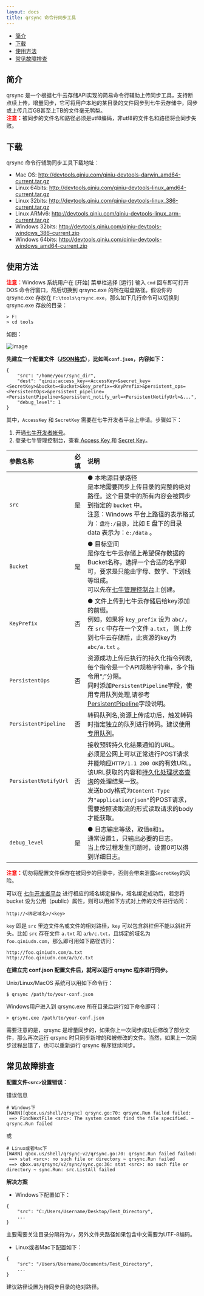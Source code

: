 ```yaml
---
layout: docs
title: qrsync 命令行同步工具
---
```



- [简介](#overview)
- [下载](#download)
- [使用方法](#usage)
- [常见故障排查](#faq)


<a id="overview"></a>
## 简介

qrsync 是一个根据七牛云存储API实现的简易命令行辅助上传同步工具，支持断点续上传，增量同步，它可将用户本地的某目录的文件同步到七牛云存储中，同步或上传几百GB甚至上TB的文件毫无鸭梨。<br>
<span style="color: red;">**注意：**</span>被同步的文件名和路径必须是utf8编码，非utf8的文件名和路径将会同步失败。

<a id="download"></a>
## 下载

qrsync 命令行辅助同步工具下载地址：

- Mac OS: <http://devtools.qiniu.com/qiniu-devtools-darwin_amd64-current.tar.gz>
- Linux 64bits: <http://devtools.qiniu.com/qiniu-devtools-linux_amd64-current.tar.gz>
- Linux 32bits: <http://devtools.qiniu.com/qiniu-devtools-linux_386-current.tar.gz>
- Linux ARMv6: <http://devtools.qiniu.com/qiniu-devtools-linux_arm-current.tar.gz>
- Windows 32bits: <http://devtools.qiniu.com/qiniu-devtools-windows_386-current.zip>
- Windows 64bits: <http://devtools.qiniu.com/qiniu-devtools-windows_amd64-current.zip>

<a id="usage"></a>
## 使用方法
<span style="color: red;">**注意：**</span>Windows 系统用户在 [开始] 菜单栏选择 [运行] 输入 `cmd` 回车即可打开 DOS 命令行窗口，然后切换到 qrsync.exe 的所在磁盘路径。假设你的 qrsync.exe 存放在 `F:\tools\qrsync.exe`，那么如下几行命令可以切换到 qrsync.exe 存放的目录：

    > F:
    > cd tools
如图：

![image](http://78re52.com1.z0.glb.clouddn.com/qrsync.jpg)

**先建立一个配置文件（[JSON格式](http://json.org/json-zh.html)），比如叫`conf.json`，内容如下：**

```
{
    "src": "/home/your/sync_dir",
    "dest": "qiniu:access_key=<AccessKey>&secret_key=<SecretKey>&bucket=<Bucket>&key_prefix=<KeyPrefix>&persistent_ops=<PersistentOps>&persistent_pipeline=<PersistentPipeline>&persistent_notify_url=<PersistentNotifyUrl>&...",
    "debug_level": 1
}
```

其中，`AccessKey` 和 `SecretKey` 需要在七牛开发者平台上申请。步骤如下：

1. 开通[七牛开发者帐号](https://portal.qiniu.com/signup)。
2. 登录七牛管理控制台，查看[ Access Key ](https://portal.qiniu.com/setting/key)和 [Secret Key](https://portal.qiniu.com/setting/key)。

参数名称   | 必填 | 说明
:--------- | :--- | :------
`src` | 是   | ● 本地源目录路径<br>是本地需要同步上传目录的完整的绝对路径。这个目录中的所有内容会被同步到指定的 `bucket` 中。<br>注意：Windows 平台上路径的表示格式为：`盘符:/目录`，比如 E 盘下的目录 data 表示为：`e:/data` 。
`Bucket`   | 是   | ● 目标空间<br>是你在七牛云存储上希望保存数据的Bucket名称，选择一个合适的名字即可，要求是只能由字母、数字、下划线等组成。<br>可以先在[七牛管理控制台](https://portal.qiniu.com/)上创建。
`KeyPrefix` |  否    | ● 文件上传到七牛云存储后给key添加的前缀。<br>例如，如果将 `key_prefix` 设为 `abc/`，在 `src` 中存在一个文件 `a.txt`， 则上传到七牛云存储后，此资源的key为 `abc/a.txt` 。
<a id="put-policy-persistent-ops"></a>`PersistentOps`       |  否    | 资源成功上传后执行的持久化指令列表,每个指令是一个API规格字符串，多个指令用“;”分隔。<br>同时添加`PersistentPipeline`字段，使用专用队列处理,请参考[PersistentPipeline](#put-policy-persistentPipeline)字段说明。
<a id="put-policy-persistentPipeline">`PersistentPipeline`|   否  |  转码队列名,资源上传成功后，触发转码时指定独立的队列进行转码。建议使用[专用队列][mpsHref]。
<a id="put-policy-persisten-notify-url"></a>`PersistentNotifyUrl` |   否  | 接收预转持久化结果通知的URL。<br>必须是公网上可以正常进行POST请求并能响应`HTTP/1.1 200 OK`的有效URL。<br> 该URL获取的内容和[持久化处理状态查询](http://developer.qiniu.com/docs/v6/api/reference/fop/pfop/prefop.html)的处理结果一致。<br> 发送body格式为`Content-Type`为`"application/json"`的POST请求，需要按照读取流的形式读取请求的body才能获取。
`debug_level`           | 是   | ● 日志输出等级，取值`0`和`1`。<br>通常设置1，只输出必要的日志。<br>当上传过程发生问题时，设置0可以得到详细日志。

<span style="color: red;">**注意：**</span>切勿将配置文件保存在被同步的目录中，否则会带来泄露`SecretKey`的风险。

可以在 [七牛开发者平台](https://portal.qiniu.com/) 进行相应的域名绑定操作，域名绑定成功后，若您将 bucket 设为公用（public）属性，则可以用如下方式对上传的文件进行访问：

    http://<绑定域名>/<key>

`key` 即是 `src` 里边文件名或文件的相对路径，`key` 可以包含斜杠但不能以斜杠开头。比如 `src` 存在文件 `a.txt` 和 `a/b/c.txt`，且绑定的域名为 `foo.qiniudn.com`，那么即可用如下路径访问：

    http://foo.qiniudn.com/a.txt
    http://foo.qiniudn.com/a/b/c.txt

**在建立完 conf.json 配置文件后，就可以运行 qrsync 程序进行同步。**

Unix/Linux/MacOS 系统可以用如下命令行：

    $ qrsync /path/to/your-conf.json

Windows用户进入到 qrsync.exe 所在目录后运行如下命令即可：

    > qrsync.exe /path/to/your-conf.json

需要注意的是，qrsync 是增量同步的，如果你上一次同步成功后修改了部分文件，那么再次运行 qrsync 时只同步新增的和被修改的文件。当然，如果上一次同步过程出错了，也可以重新运行 qrsync 程序继续同步。

<a id="faq"></a>
## 常见故障排查

**配置文件`<src>`设置错误：**

错误信息

```
# Windows下
[WARN][qbox.us/shell/qrsync] qrsync.go:70: qrsync.Run failed failed:
 ==> FindNextFile <src>: The system cannot find the file specified. ~ qrsync.Run failed
```

或

```
# Linux或者Mac下
[WARN] qbox.us/shell/qrsync-v2/qrsync.go:70: qrsync.Run failed failed:
 ==> stat <src>: no such file or directory ~ qrsync.Run failed
 ==> qbox.us/qrsync/v2/sync/sync.go:36: stat <src>: no such file or directory ~ sync.Run: src.ListAll failed
```

**解决方案**

- Windows下配置如下：

```
{
    "src": "C:/Users/Username/Desktop/Test_Directory",
    ...
}
```

主要需要关注目录分隔符为`/`，另外文件夹路径如果包含中文需要为UTF-8编码。

- Linux或者Mac下配置如下：

```
{
    "src": "/Users/Username/Documents/Test_Directory",
    ...
}
```

建议路径设置为待同步目录的绝对路径。

[mpsHref]:                 https://portal.qiniu.com/mps/pipeline  "专用队列"
